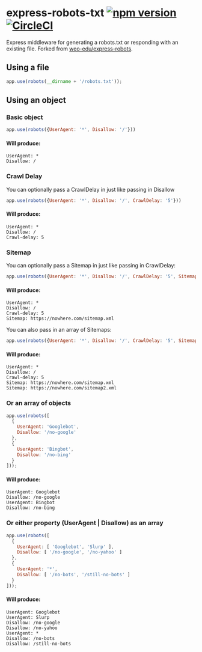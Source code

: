 # express-robots-txt [![npm version](https://badge.fury.io/js/express-robots-txt.svg)](https://badge.fury.io/js/express-robots-txt) [![CircleCI](https://circleci.com/gh/modosc/express-robots-txt.svg?style=shield)](https://circleci.com/gh/modosc/express-robots-txt)

Express middleware for generating a robots.txt or responding with an existing file. Forked from [weo-edu/express-robots](https://github.com/weo-edu/express-robots). 

## Using a file

```javascript
app.use(robots(__dirname + '/robots.txt'));
```

## Using an object

### Basic object

```javascript
app.use(robots({UserAgent: '*', Disallow: '/'}))
```

#### Will produce:
```
UserAgent: *
Disallow: /
```

### Crawl Delay
You can optionally pass a CrawlDelay in just like passing in Disallow

```javascript
app.use(robots({UserAgent: '*', Disallow: '/', CrawlDelay: '5'}))
```

#### Will produce:
```
UserAgent: *
Disallow: /
Crawl-delay: 5
```
### Sitemap
You can optionally pass a Sitemap in just like passing in CrawlDelay:


```javascript
app.use(robots({UserAgent: '*', Disallow: '/', CrawlDelay: '5', Sitemap: 'https://nowhere.com/sitemap.xml'}))
```

#### Will produce:
```
UserAgent: *
Disallow: /
Crawl-delay: 5
Sitemap: https://nowhere.com/sitemap.xml
```

You can also pass in an array of Sitemaps:


```javascript
app.use(robots({UserAgent: '*', Disallow: '/', CrawlDelay: '5', Sitemap: ['https://nowhere.com/sitemap.xml', 'https://nowhere.com/sitemap2.xml'] }))
```

#### Will produce:
```
UserAgent: *
Disallow: /
Crawl-delay: 5
Sitemap: https://nowhere.com/sitemap.xml
Sitemap: https://nowhere.com/sitemap2.xml
```

### Or an array of objects

```javascript
app.use(robots([
  {
    UserAgent: 'Googlebot',
    Disallow: '/no-google'
  },
  {
    UserAgent: 'Bingbot',
    Disallow: '/no-bing'
  }
]));
```

#### Will produce:
```
UserAgent: Googlebot
Disallow: /no-google
UserAgent: Bingbot
Disallow: /no-bing
```

### Or either property (UserAgent | Disallow) as an array

```javascript
app.use(robots([
  {
    UserAgent: [ 'Googlebot', 'Slurp' ],
    Disallow: [ '/no-google', '/no-yahoo' ]
  },
  {
    UserAgent: '*',
    Disallow: [ '/no-bots', '/still-no-bots' ]
  }
]));
```

#### Will produce:
```
UserAgent: Googlebot
UserAgent: Slurp
Disallow: /no-google
Disallow: /no-yahoo
UserAgent: *
Disallow: /no-bots
Disallow: /still-no-bots
```
